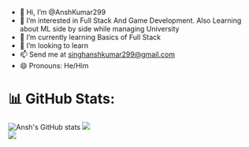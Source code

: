 - 👋 Hi, I’m @AnshKumar299
- 👀 I’m interested in Full Stack And Game Development. Also Learning about ML side by side while managing University
- 🌱 I’m currently learning Basics of Full Stack
- 💞️ I’m looking to learn
- 📫 Send me at singhanshkumar299@gmail.com
- 😄 Pronouns: He/Him 

<!---
AnshKumar299/AnshKumar299 is a ✨ special ✨ repository because its `README.md` (this file) appears on your GitHub profile.
You can click the Preview link to take a look at your changes.
--->


# 📊 GitHub Stats:
![Ansh's GitHub stats](https://github-readme-stats.vercel.app/api?username=AnshKumar299&show_icons=true&theme=radical)
![](https://github-readme-streak-stats.herokuapp.com/?user=AnshKumar299&theme=merko&hide_border=false)<br/>
![](https://github-readme-stats.vercel.app/api/top-langs/?username=AnshKumar299&theme=merko&hide_border=false&include_all_commits=false&count_private=false&layout=compact)

